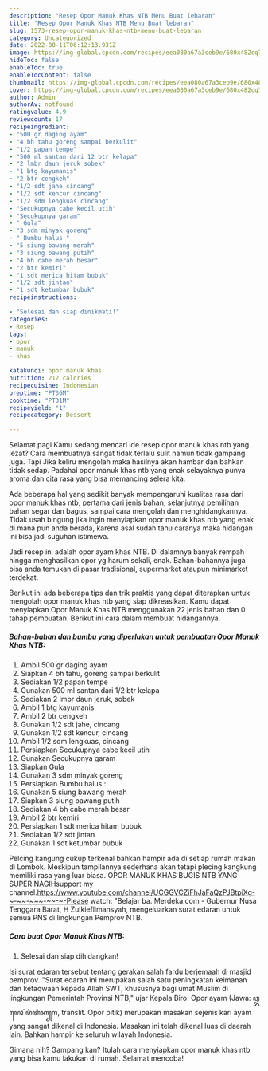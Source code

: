 ```yaml
---
description: "Resep Opor Manuk Khas NTB Menu Buat lebaran"
title: "Resep Opor Manuk Khas NTB Menu Buat lebaran"
slug: 1573-resep-opor-manuk-khas-ntb-menu-buat-lebaran
category: Uncategorized
date: 2022-08-11T06:12:13.931Z
image: https://img-global.cpcdn.com/recipes/eea080a67a3ceb9e/680x482cq70/opor-manuk-khas-ntb-foto-resep-utama.jpg
hideToc: false
enableToc: true
enableTocContent: false
thumbnail: https://img-global.cpcdn.com/recipes/eea080a67a3ceb9e/680x482cq70/opor-manuk-khas-ntb-foto-resep-utama.jpg
cover: https://img-global.cpcdn.com/recipes/eea080a67a3ceb9e/680x482cq70/opor-manuk-khas-ntb-foto-resep-utama.jpg
author: Admin
authorAv: notfound
ratingvalue: 4.9
reviewcount: 17
recipeingredient:
- "500 gr daging ayam"
- "4 bh tahu goreng sampai berkulit"
- "1/2 papan tempe"
- "500 ml santan dari 12 btr kelapa"
- "2 lmbr daun jeruk sobek"
- "1 btg kayumanis"
- "2 btr cengkeh"
- "1/2 sdt jahe cincang"
- "1/2 sdt kencur cincang"
- "1/2 sdm lengkuas cincang"
- "Secukupnya cabe kecil utih"
- "Secukupnya garam"
- " Gula"
- "3 sdm minyak goreng"
- " Bumbu halus "
- "5 siung bawang merah"
- "3 siung bawang putih"
- "4 bh cabe merah besar"
- "2 btr kemiri"
- "1 sdt merica hitam bubuk"
- "1/2 sdt jintan"
- "1 sdt ketumbar bubuk"
recipeinstructions:

- "Selesai dan siap dinikmati!"
categories:
- Resep
tags:
- opor
- manuk
- khas

katakunci: opor manuk khas 
nutrition: 212 calories
recipecuisine: Indonesian
preptime: "PT36M"
cooktime: "PT31M"
recipeyield: "1"
recipecategory: Dessert

---
```



Selamat pagi Kamu sedang mencari ide resep opor manuk khas ntb yang lezat? Cara membuatnya sangat tidak terlalu sulit namun tidak gampang juga. Tapi Jika keliru mengolah maka hasilnya akan hambar dan bahkan tidak sedap. Padahal opor manuk khas ntb yang enak selayaknya punya aroma dan cita rasa yang bisa memancing selera kita.


Ada beberapa hal yang sedikit banyak mempengaruhi kualitas rasa dari opor manuk khas ntb, pertama dari jenis bahan, selanjutnya pemilihan bahan segar dan bagus, sampai cara mengolah dan menghidangkannya. Tidak usah bingung jika ingin menyiapkan opor manuk khas ntb yang enak di mana pun anda berada, karena asal sudah tahu caranya maka hidangan ini bisa jadi suguhan istimewa.

Jadi resep ini adalah opor ayam khas NTB. Di dalamnya banyak rempah hingga menghasilkan opor yg harum sekali, enak. Bahan-bahannya juga bisa anda temukan di pasar tradisional, supermarket ataupun minimarket terdekat.


Berikut ini ada beberapa tips dan trik praktis yang dapat diterapkan untuk mengolah opor manuk khas ntb yang siap dikreasikan. Kamu dapat menyiapkan Opor Manuk Khas NTB menggunakan 22 jenis bahan dan 0 tahap pembuatan. Berikut ini cara dalam membuat hidangannya.

<!--inarticleads1-->

##### Bahan-bahan dan bumbu yang diperlukan untuk pembuatan Opor Manuk Khas NTB:

1. Ambil 500 gr daging ayam
1. Siapkan 4 bh tahu, goreng sampai berkulit
1. Sediakan 1/2 papan tempe
1. Gunakan 500 ml santan dari 1/2 btr kelapa
1. Sediakan 2 lmbr daun jeruk, sobek
1. Ambil 1 btg kayumanis
1. Ambil 2 btr cengkeh
1. Gunakan 1/2 sdt jahe, cincang
1. Gunakan 1/2 sdt kencur, cincang
1. Ambil 1/2 sdm lengkuas, cincang
1. Persiapkan Secukupnya cabe kecil utih
1. Gunakan Secukupnya garam
1. Siapkan  Gula
1. Gunakan 3 sdm minyak goreng
1. Persiapkan  Bumbu halus :
1. Gunakan 5 siung bawang merah
1. Siapkan 3 siung bawang putih
1. Sediakan 4 bh cabe merah besar
1. Ambil 2 btr kemiri
1. Persiapkan 1 sdt merica hitam bubuk
1. Sediakan 1/2 sdt jintan
1. Gunakan 1 sdt ketumbar bubuk


Pelcing kangung cukup terkenal bahkan hampir ada di setiap rumah makan di Lombok. Meskipun tampilannya sederhana akan tetapi plecing kangkung memiliki rasa yang luar biasa. OPOR MANUK KHAS BUGIS NTB YANG SUPER NAGIHsupport my channel.https://www.youtube.com/channel/UCGGVCZiFhJaFaQzPJBtpiXg-~-~~-~~~-~~-~-Please watch: &#34;Belajar ba. Merdeka.com - Gubernur Nusa Tenggara Barat, H Zulkieflimansyah, mengeluarkan surat edaran untuk semua PNS di lingkungan Pemprov NTB. 

<!--inarticleads2-->

##### Cara buat Opor Manuk Khas NTB:


1. Selesai dan siap dihidangkan!

Isi surat edaran tersebut tentang gerakan salah fardu berjemaah di masjid pemprov. &#34;Surat edaran ini merupakan salah satu peningkatan keimanan dan ketaqwaan kepada Allah SWT, khususnya bagi umat Muslim di lingkungan Pemerintah Provinsi NTB,&#34; ujar Kepala Biro. Opor ayam (Jawa: ꦎꦥꦺꦴꦂ ꦥꦶꦠꦶꦏ꧀m, translit. Opor pitik) merupakan masakan sejenis kari ayam yang sangat dikenal di Indonesia. Masakan ini telah dikenal luas di daerah lain. Bahkan hampir ke seluruh wilayah Indonesia. 

Gimana nih? Gampang kan? Itulah cara menyiapkan opor manuk khas ntb yang bisa kamu lakukan di rumah. Selamat mencoba!
